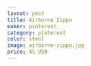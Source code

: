 ```yaml
---
layout: post
title: Airborne Zippo 
maker: pinterest
category: pinterest 
color: steel
image: airborne-zippo.jpg
price: 45 USD
---
```

